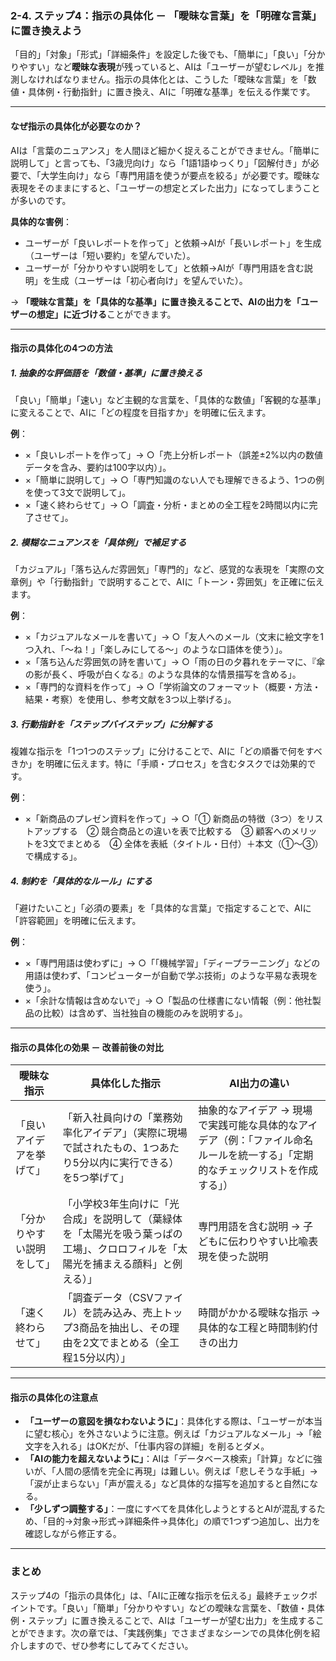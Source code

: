 ### 2-4. ステップ4：指示の具体化 － 「曖昧な言葉」を「明確な言葉」に置き換えよう  

「目的」「対象」「形式」「詳細条件」を設定した後でも、「簡単に」「良い」「分かりやすい」など**曖昧な表現**が残っていると、AIは「ユーザーが望むレベル」を推測しなければなりません。指示の具体化とは、こうした「曖昧な言葉」を「数値・具体例・行動指針」に置き換え、AIに「明確な基準」を伝える作業です。  

---

#### **なぜ指示の具体化が必要なのか？**  
AIは「言葉のニュアンス」を人間ほど細かく捉えることができません。「簡単に説明して」と言っても、「3歳児向け」なら「1語1語ゆっくり」「図解付き」が必要で、「大学生向け」なら「専門用語を使うが要点を絞る」が必要です。曖昧な表現をそのままにすると、「ユーザーの想定とズレた出力」になってしまうことが多いのです。  

**具体的な害例**：  
- ユーザーが「良いレポートを作って」と依頼→AIが「長いレポート」を生成（ユーザーは「短い要約」を望んでいた）。  
- ユーザーが「分かりやすい説明をして」と依頼→AIが「専門用語を含む説明」を生成（ユーザーは「初心者向け」を望んでいた）。  

→ **「曖昧な言葉」を「具体的な基準」に置き換えることで、AIの出力を「ユーザーの想定」に近づける**ことができます。  

---

#### **指示の具体化の4つの方法**  

##### **1. 抽象的な評価語を「数値・基準」に置き換える**  
「良い」「簡単」「速い」など主観的な言葉を、「具体的な数値」「客観的な基準」に変えることで、AIに「どの程度を目指すか」を明確に伝えます。  

**例**：  
- ×「良いレポートを作って」→ ○「売上分析レポート（誤差±2%以内の数値データを含み、要約は100字以内）」。  
- ×「簡単に説明して」→ ○「専門知識のない人でも理解できるよう、1つの例を使って3文で説明して」。  
- ×「速く終わらせて」→ ○「調査・分析・まとめの全工程を2時間以内に完了させて」。  

##### **2. 模糊なニュアンスを「具体例」で補足する**  
「カジュアル」「落ち込んだ雰囲気」「専門的」など、感覚的な表現を「実際の文章例」や「行動指針」で説明することで、AIに「トーン・雰囲気」を正確に伝えます。  

**例**：  
- ×「カジュアルなメールを書いて」→ ○「友人へのメール（文末に絵文字を1つ入れ、「～ね！」「楽しみにしてる～」のような口語体を使う）」。  
- ×「落ち込んだ雰囲気の詩を書いて」→ ○「雨の日の夕暮れをテーマに、『傘の影が長く、呼吸が白くなる』のような具体的な情景描写を含める」。  
- ×「専門的な資料を作って」→ ○「学術論文のフォーマット（概要・方法・結果・考察）を使用し、参考文献を3つ以上挙げる」。  

##### **3. 行動指針を「ステップバイステップ」に分解する**  
複雑な指示を「1つ1つのステップ」に分けることで、AIに「どの順番で何をすべきか」を明確に伝えます。特に「手順・プロセス」を含むタスクでは効果的です。  

**例**：  
- ×「新商品のプレゼン資料を作って」→ ○「① 新商品の特徴（3つ）をリストアップする　② 競合商品との違いを表で比較する　③ 顧客へのメリットを3文でまとめる　④ 全体を表紙（タイトル・日付）＋本文（①～③）で構成する」。  

##### **4. 制約を「具体的なルール」にする**  
「避けたいこと」「必須の要素」を「具体的な言葉」で指定することで、AIに「許容範囲」を明確に伝えます。  

**例**：  
- ×「専門用語は使わずに」→ ○「「機械学習」「ディープラーニング」などの用語は使わず、「コンピューターが自動で学ぶ技術」のような平易な表現を使う」。  
- ×「余計な情報は含めないで」→ ○「製品の仕様書にない情報（例：他社製品の比較）は含めず、当社独自の機能のみを説明する」。  

---

#### **指示の具体化の効果 － 改善前後の対比**  

| **曖昧な指示** | **具体化した指示** | **AI出力の違い** |  
|----------------|--------------------|------------------|  
| 「良いアイデアを挙げて」 | 「新入社員向けの「業務効率化アイデア」（実際に現場で試されたもの、1つあたり5分以内に実行できる）を5つ挙げて」 | 抽象的なアイデア → 現場で実践可能な具体的なアイデア（例：「ファイル命名ルールを統一する」「定期的なチェックリストを作成する」） |  
| 「分かりやすい説明をして」 | 「小学校3年生向けに「光合成」を説明して（葉緑体を「太陽光を吸う葉っぱの工場」、クロロフィルを「太陽光を捕まえる顔料」と例える）」 | 専門用語を含む説明 → 子どもに伝わりやすい比喩表現を使った説明 |  
| 「速く終わらせて」 | 「調査データ（CSVファイル）を読み込み、売上トップ3商品を抽出し、その理由を2文でまとめる（全工程15分以内）」 | 時間がかかる曖昧な指示 → 具体的な工程と時間制約付きの出力 |  

---

#### **指示の具体化の注意点**  
- **「ユーザーの意図を損なわないように」**：具体化する際は、「ユーザーが本当に望む核心」を外さないように注意。例えば「カジュアルなメール」→「絵文字を入れる」はOKだが、「仕事内容の詳細」を削るとダメ。  
- **「AIの能力を超えないように」**：AIは「データベース検索」「計算」などに強いが、「人間の感情を完全に再現」は難しい。例えば「悲しそうな手紙」→「涙が止まらない」「声が震える」など具体的な描写を追加すると自然になる。  
- **「少しずつ調整する」**：一度にすべてを具体化しようとするとAIが混乱するため、「目的→対象→形式→詳細条件→具体化」の順で1つずつ追加し、出力を確認しながら修正する。  

---

### まとめ  
ステップ4の「指示の具体化」は、「AIに正確な指示を伝える」最終チェックポイントです。「良い」「簡単」「分かりやすい」などの曖昧な言葉を、「数値・具体例・ステップ」に置き換えることで、AIは「ユーザーが望む出力」を生成することができます。次の章では、「実践例集」でさまざまなシーンでの具体化例を紹介しますので、ぜひ参考にしてみてください。
